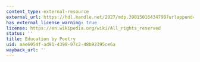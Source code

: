 ```yaml
---
content_type: external-resource
external_url: https://hdl.handle.net/2027/mdp.39015016434790?urlappend=%3Bseq=97%3Bownerid=13510798895533574-105
has_external_license_warning: true
license: https://en.wikipedia.org/wiki/All_rights_reserved
status: ''
title: Education by Poetry
uid: aae6954f-ad91-4398-97c2-48b92395ce6a
wayback_url: ''
---
```

